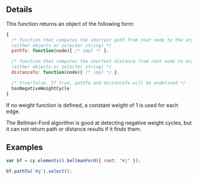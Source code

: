 ## Details


This function returns an object of the following form:

```js
{
  /* function that computes the shortest path from root node to the argument node
  (either objects or selector string) */
  pathTo: function(node){ /* impl */ }, 

  /* function that computes the shortest distance from root node to argument node
  (either objects or selector string) */
  distanceTo: function(node){ /* impl */ }, 

  /* true/false. If true, pathTo and distanceTo will be undefined */
  hasNegativeWeightCycle 
}
```

If no weight function is defined, a constant weight of 1 is used for each edge. 

The Bellman-Ford algorithm is good at detecting negative weight cycles, but it can not return path or distance results if it finds them.


## Examples

```js
var bf = cy.elements().bellmanFord({ root: "#j" });

bf.pathTo('#g').select();
```